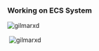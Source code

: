 ### Working on ECS System


<p><img align="left" src="https://github-readme-stats.vercel.app/api/top-langs?username=gilmarxd&show_icons=true&locale=en&layout=compact" alt="gilmarxd" /></p><br>
<p>&nbsp;<img align="center" src="https://github-readme-stats.vercel.app/api?username=gilmarxd&show_icons=true&locale=en" alt="gilmarxd" /></p>
